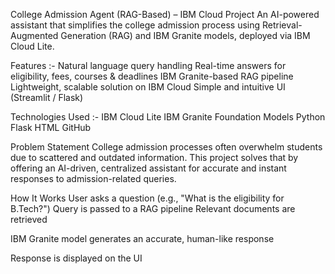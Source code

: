 College Admission Agent (RAG-Based) – IBM Cloud Project
An AI-powered assistant that simplifies the college admission process using Retrieval-Augmented Generation (RAG) and IBM Granite models, deployed via IBM Cloud Lite.

Features :-
Natural language query handling
Real-time answers for eligibility, fees, courses & deadlines
IBM Granite-based RAG pipeline
Lightweight, scalable solution on IBM Cloud
Simple and intuitive UI (Streamlit / Flask)

Technologies Used :-
IBM Cloud Lite
IBM Granite Foundation Models
Python
Flask 
HTML
GitHub

Problem Statement
College admission processes often overwhelm students due to scattered and outdated information. This project solves that by offering an AI-driven, centralized assistant for accurate and instant responses to admission-related queries.

How It Works
User asks a question (e.g., "What is the eligibility for B.Tech?")
Query is passed to a RAG pipeline
Relevant documents are retrieved

IBM Granite model generates an accurate, human-like response

Response is displayed on the UI
